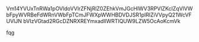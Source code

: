 Vm14YVUxTnRWa1pOVldoVVlrZFNjRlZ0ZEhkVmJGcHlWV3RPVlZKclZqVlVW
bFpyWVRBeFdWRnVWbFpTCmJFWXpWWHBDVDJSR1pIRlZiVVpyQ21WcVFUVlJN
bVIzVGtad2RGcDZNRXREYmxadllWRTlQUW9LZW5OcAoKcmVk

fqg